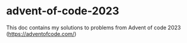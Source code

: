 # advent-of-code-2023

This doc contains my solutions to problems from Advent of code 2023 (https://adventofcode.com/) 
